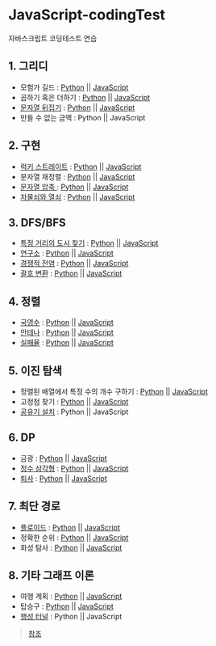 # JavaScript-codingTest
자바스크립트 코딩테스트 연습

## 1. 그리디
- 모험가 길드 : [Python](https://github.com/jkpark104/js-codingTest/blob/main/1.%20%EA%B7%B8%EB%A6%AC%EB%94%94/%EB%AA%A8%ED%97%98%EA%B0%80%EA%B8%B8%EB%93%9C.py) || [JavaScript](https://github.com/jkpark104/js-codingTest/blob/main/1.%20%EA%B7%B8%EB%A6%AC%EB%94%94/%EB%AA%A8%ED%97%98%EA%B0%80%EA%B8%B8%EB%93%9C.js)
- 곱하기 혹은 더하기 : [Python](https://github.com/jkpark104/js-codingTest/blob/main/1.%20%EA%B7%B8%EB%A6%AC%EB%94%94/%EA%B3%B1%ED%95%98%EA%B8%B0%20%ED%98%B9%EC%9D%80%20%EB%8D%94%ED%95%98%EA%B8%B0.py) || [JavaScript](https://github.com/jkpark104/js-codingTest/blob/main/1.%20%EA%B7%B8%EB%A6%AC%EB%94%94/%EA%B3%B1%ED%95%98%EA%B8%B0%20%ED%98%B9%EC%9D%80%20%EB%8D%94%ED%95%98%EA%B8%B0.js)
- [문자열 뒤집기](https://www.acmicpc.net/problem/1439) : [Python](https://github.com/jkpark104/js-codingTest/blob/main/1.%20%EA%B7%B8%EB%A6%AC%EB%94%94/%EB%AC%B8%EC%9E%90%EC%97%B4_%EB%92%A4%EC%A7%91%EA%B8%B0.py) || [JavaScript](https://github.com/jkpark104/js-codingTest/blob/main/1.%20%EA%B7%B8%EB%A6%AC%EB%94%94/%EB%AC%B8%EC%9E%90%EC%97%B4_%EB%92%A4%EC%A7%91%EA%B8%B0.js)
- 만들 수 없는 금액 : Python || JavaScript


## 2. 구현
- [럭키 스트레이트](https://www.acmicpc.net/problem/18406) : [Python](https://github.com/jkpark104/js-codingTest/blob/main/2.%20%EA%B5%AC%ED%98%84/%EB%9F%AD%ED%82%A4%20%EC%8A%A4%ED%8A%B8%EB%A0%88%EC%9D%B4%ED%8A%B8.py) || [JavaScript](https://github.com/jkpark104/js-codingTest/blob/main/2.%20%EA%B5%AC%ED%98%84/%EB%9F%AD%ED%82%A4%20%EC%8A%A4%ED%8A%B8%EB%A0%88%EC%9D%B4%ED%8A%B8.js)
- 문자열 재정렬 : [Python](https://github.com/jkpark104/js-codingTest/blob/main/2.%20%EA%B5%AC%ED%98%84/%EB%AC%B8%EC%9E%90%EC%97%B4%20%EC%9E%AC%EC%A0%95%EB%A0%AC.py) || [JavaScript](https://github.com/jkpark104/js-codingTest/blob/main/2.%20%EA%B5%AC%ED%98%84/%EB%AC%B8%EC%9E%90%EC%97%B4%20%EC%9E%AC%EC%A0%95%EB%A0%AC.js)
- [문자열 압축 ](https://programmers.co.kr/learn/courses/30/lessons/60057) : [Python](https://github.com/jkpark104/js-codingTest/blob/main/2.%20%EA%B5%AC%ED%98%84/%EB%AC%B8%EC%9E%90%EC%97%B4%20%EC%95%95%EC%B6%95.py) || [JavaScript](https://github.com/jkpark104/js-codingTest/blob/main/2.%20%EA%B5%AC%ED%98%84/%EB%AC%B8%EC%9E%90%EC%97%B4%20%EC%95%95%EC%B6%95.js)
- [자물쇠와 열쇠](https://programmers.co.kr/learn/courses/30/lessons/60059) : [Python]() || [JavaScript]()


## 3. DFS/BFS
- [특정 거리의 도시 찾기](https://www.acmicpc.net/problem/18352) : [Python](https://github.com/jkpark104/js-codingTest/blob/main/3.%20DFSBFS/%ED%8A%B9%EC%A0%95%20%EA%B1%B0%EB%A6%AC%EC%9D%98%20%EB%8F%84%EC%8B%9C%20%EC%B0%BE%EA%B8%B0.py) || [JavaScript](https://github.com/jkpark104/js-codingTest/blob/main/3.%20DFSBFS/%ED%8A%B9%EC%A0%95%20%EA%B1%B0%EB%A6%AC%EC%9D%98%20%EB%8F%84%EC%8B%9C%20%EC%B0%BE%EA%B8%B0.js)
- [연구소](https://www.acmicpc.net/problem/14502) : [Python](https://github.com/jkpark104/js-codingTest/blob/main/3.%20DFSBFS/%EC%97%B0%EA%B5%AC%EC%86%8C.py) || [JavaScript](https://github.com/jkpark104/js-codingTest/blob/main/3.%20DFSBFS/%EC%97%B0%EA%B5%AC%EC%86%8C.js)
- [경쟁적 전염](https://www.acmicpc.net/problem/18405) : [Python](https://github.com/jkpark104/js-codingTest/blob/main/3.%20DFSBFS/%EA%B2%BD%EC%9F%81%EC%A0%81%20%EC%A0%84%EC%97%BC.py) || [JavaScript](https://github.com/jkpark104/js-codingTest/blob/main/3.%20DFSBFS/%EA%B2%BD%EC%9F%81%EC%A0%81%20%EC%A0%84%EC%97%BC.js)
- [괄호 변환](https://programmers.co.kr/learn/courses/30/lessons/60058) : [Python]() || [JavaScript]()


## 4. 정렬
- [국영수](https://www.acmicpc.net/problem/10825) : [Python](https://github.com/jkpark104/js-codingTest/blob/main/4.%20%EC%A0%95%EB%A0%AC/%EA%B5%AD%EC%98%81%EC%88%98.py) || [JavaScript](https://github.com/jkpark104/js-codingTest/blob/main/4.%20%EC%A0%95%EB%A0%AC/%EA%B5%AD%EC%98%81%EC%88%98.js)
- [안테나](https://www.acmicpc.net/problem/18310) : [Python](https://github.com/jkpark104/js-codingTest/blob/main/4.%20%EC%A0%95%EB%A0%AC/%EC%95%88%ED%85%8C%EB%82%98.py) || [JavaScript](https://github.com/jkpark104/js-codingTest/blob/main/4.%20%EC%A0%95%EB%A0%AC/%EC%95%88%ED%85%8C%EB%82%98.js)
- [실패율](https://programmers.co.kr/learn/courses/30/lessons/42889) : [Python](https://github.com/jkpark104/js-codingTest/blob/main/4.%20%EC%A0%95%EB%A0%AC/%EC%8B%A4%ED%8C%A8%EC%9C%A8.py) || [JavaScript](https://github.com/jkpark104/js-codingTest/blob/main/4.%20%EC%A0%95%EB%A0%AC/%EC%8B%A4%ED%8C%A8%EC%9C%A8.js)


## 5. 이진 탐색
- 정렬된 배열에서 특정 수의 개수 구하기 : [Python](https://github.com/jkpark104/js-codingTest/blob/main/5.%20%EC%9D%B4%EC%A7%84%20%ED%83%90%EC%83%89/%EC%A0%95%EB%A0%AC%EB%90%9C%20%EB%B0%B0%EC%97%B4%EC%97%90%EC%84%9C%20%ED%8A%B9%EC%A0%95%20%EC%88%98%EC%9D%98%20%EA%B0%9C%EC%88%98%20%EA%B5%AC%ED%95%98%EA%B8%B0.py) || [JavaScript](https://github.com/jkpark104/js-codingTest/blob/main/5.%20%EC%9D%B4%EC%A7%84%20%ED%83%90%EC%83%89/%EC%A0%95%EB%A0%AC%EB%90%9C%20%EB%B0%B0%EC%97%B4%EC%97%90%EC%84%9C%20%ED%8A%B9%EC%A0%95%20%EC%88%98%EC%9D%98%20%EA%B0%9C%EC%88%98%20%EA%B5%AC%ED%95%98%EA%B8%B0.js)
- 고정점 찾기 : [Python](https://github.com/jkpark104/js-codingTest/blob/main/5.%20%EC%9D%B4%EC%A7%84%20%ED%83%90%EC%83%89/%EA%B3%A0%EC%A0%95%EC%A0%90%20%EC%B0%BE%EA%B8%B0.py) || [JavaScript](https://github.com/jkpark104/js-codingTest/blob/main/5.%20%EC%9D%B4%EC%A7%84%20%ED%83%90%EC%83%89/%EA%B3%A0%EC%A0%95%EC%A0%90%20%EC%B0%BE%EA%B8%B0.js)
- [공유기 설치](https://www.acmicpc.net/problem/2110) : Python || JavaScript


## 6. DP
- 금광 : [Python](https://github.com/jkpark104/js-codingTest/blob/main/6.%20DP/%EA%B8%88%EA%B4%91.py) || [JavaScript](https://github.com/jkpark104/js-codingTest/blob/main/6.%20DP/%EA%B8%88%EA%B4%91.js)
- [정수 삼각형](https://www.acmicpc.net/problem/1932) : [Python](https://github.com/jkpark104/js-codingTest/blob/main/6.%20DP/%EC%A0%95%EC%88%98%20%EC%82%BC%EA%B0%81%ED%98%95.py) || [JavaScript](https://github.com/jkpark104/js-codingTest/blob/main/6.%20DP/%EC%A0%95%EC%88%98%20%EC%82%BC%EA%B0%81%ED%98%95.js)
- [퇴사](https://www.acmicpc.net/problem/14501) : [Python](https://github.com/jkpark104/js-codingTest/blob/main/6.%20DP/%ED%87%B4%EC%82%AC.py) || [JavaScript](https://github.com/jkpark104/js-codingTest/blob/main/6.%20DP/%ED%87%B4%EC%82%AC.js)


## 7. 최단 경로
- [플로이드](https://www.acmicpc.net/problem/11404) : [Python](https://github.com/jkpark104/js-codingTest/blob/main/7.%20%EC%B5%9C%EB%8B%A8%20%EA%B2%BD%EB%A1%9C/%ED%94%8C%EB%A1%9C%EC%9D%B4%EB%93%9C.py) || [JavaScript](https://github.com/jkpark104/js-codingTest/blob/main/7.%20%EC%B5%9C%EB%8B%A8%20%EA%B2%BD%EB%A1%9C/%ED%94%8C%EB%A1%9C%EC%9D%B4%EB%93%9C.js)
- 정확한 순위 : [Python](https://github.com/jkpark104/js-codingTest/blob/main/7.%20%EC%B5%9C%EB%8B%A8%20%EA%B2%BD%EB%A1%9C/%EC%A0%95%ED%99%95%ED%95%9C%20%EC%88%9C%EC%9C%84%20.py) || [JavaScript](https://github.com/jkpark104/js-codingTest/blob/main/7.%20%EC%B5%9C%EB%8B%A8%20%EA%B2%BD%EB%A1%9C/%EC%A0%95%ED%99%95%ED%95%9C%20%EC%88%9C%EC%9C%84%20.js)
- 화성 탐사 : [Python](https://github.com/jkpark104/js-codingTest/blob/main/7.%20%EC%B5%9C%EB%8B%A8%20%EA%B2%BD%EB%A1%9C/%ED%99%94%EC%84%B1%20%ED%83%90%EC%82%AC.py) || [JavaScript](https://github.com/jkpark104/js-codingTest/blob/main/7.%20%EC%B5%9C%EB%8B%A8%20%EA%B2%BD%EB%A1%9C/%ED%99%94%EC%84%B1%20%ED%83%90%EC%82%AC.js)


## 8. 기타 그래프 이론
- 여행 계획 : [Python](https://github.com/jkpark104/js-codingTest/blob/main/8.%20%EA%B8%B0%ED%83%80%20%EA%B7%B8%EB%9E%98%ED%94%84%20%EC%9D%B4%EB%A1%A0/%EC%97%AC%ED%96%89%20%EA%B3%84%ED%9A%8D.py) || [JavaScript](https://github.com/jkpark104/js-codingTest/blob/main/8.%20%EA%B8%B0%ED%83%80%20%EA%B7%B8%EB%9E%98%ED%94%84%20%EC%9D%B4%EB%A1%A0/%EC%97%AC%ED%96%89%20%EA%B3%84%ED%9A%8D.js)
- 탑승구 : [Python](https://github.com/jkpark104/js-codingTest/blob/main/8.%20%EA%B8%B0%ED%83%80%20%EA%B7%B8%EB%9E%98%ED%94%84%20%EC%9D%B4%EB%A1%A0/%ED%83%91%EC%8A%B9%EA%B5%AC.py) || [JavaScript](https://github.com/jkpark104/js-codingTest/blob/main/8.%20%EA%B8%B0%ED%83%80%20%EA%B7%B8%EB%9E%98%ED%94%84%20%EC%9D%B4%EB%A1%A0/%ED%83%91%EC%8A%B9%EA%B5%AC.js)
- [행성 터널](https://www.acmicpc.net/problem/2887) : Python || JavaScript

>[참조](https://github.com/ndb796/python-for-coding-test)